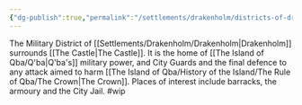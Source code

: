 ```yaml
---
{"dg-publish":true,"permalink":"/settlements/drakenholm/districts-of-drakenholm/military-district/"}
---
```


The Military District of [[Settlements/Drakenholm/Drakenholm\|Drakenholm]] surrounds [[The Castle\|The Castle]]. It is the home of [[The Island of Qba/Q'ba\|Q'ba's]] military power, and City Guards and the final defence to any attack aimed to harm [[The Island of Qba/History of the Island/The Rule of Qba/The Crown\|The Crown]]. Places of interest include barracks, the armoury and the City Jail.
#wip 